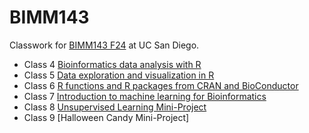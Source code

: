 # BIMM143
Classwork for [BIMM143 F24](https://bioboot.github.io/bimm143_F24/) at UC San Diego.

- Class 4 [Bioinformatics data analysis with R](https://github.com/NatalianaH/bimm143_github/blob/main/Class04/Lab04.html)
- Class 5 [Data exploration and visualization in R](https://github.com/NatalianaH/bimm143_github/blob/main/class05/class05.html)
- Class 6 [R functions and R packages from CRAN and BioConductor](https://github.com/NatalianaH/bimm143_github/blob/main/Class06/Class6.html)
- Class 7 [Introduction to machine learning for Bioinformatics](https://github.com/NatalianaH/bimm143_github/blob/main/Class07/Class07.html)
- Class 8 [Unsupervised Learning Mini-Project](https://github.com/NatalianaH/bimm143_github/blob/main/Class08/Class08_mini_project.html)
- Class 9 [Halloween Candy Mini-Project]
